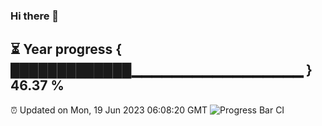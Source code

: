 ### Hi there 👋
⏳ Year progress { █████████████▁▁▁▁▁▁▁▁▁▁▁▁▁▁▁▁▁ } 46.37 %
---
⏰ Updated on Mon, 19 Jun 2023 06:08:20 GMT
![Progress Bar CI](https://github.com/Moyi321/Moyi321/workflows/Progress%20Bar%20CI/badge.svg)
